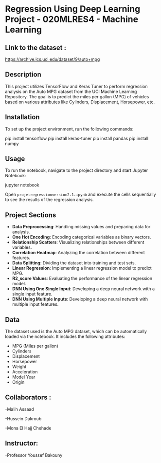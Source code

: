 # Regression Using Deep Learning Project - 020MLRES4 - Machine Learning

## Link to the dataset :

https://archive.ics.uci.edu/dataset/9/auto+mpg 


## Description
This project utilizes TensorFlow and Keras Tuner to perform regression analysis on the Auto MPG dataset from the UCI Machine Learning Repository. The goal is to predict the miles per gallon (MPG) of vehicles based on various attributes like Cylinders, Displacement, Horsepower, etc.

## Installation


To set up the project environment, run the following commands:


pip install tensorflow
pip install keras-tuner
pip install pandas
pip install numpy


## Usage

To run the notebook, navigate to the project directory and start Jupyter Notebook:


jupyter notebook


Open `projetregressionversion2.1.ipynb` and execute the cells sequentially to see the results of the regression analysis.

## Project Sections

- **Data Preprocessing**: Handling missing values and preparing data for analysis.
- **One Hot Encoding**: Encoding categorical variables as binary vectors.
- **Relationship Scatters**: Visualizing relationships between different variables.
- **Correlation Heatmap**: Analyzing the correlation between different features.
- **Data Splitting**: Dividing the dataset into training and test sets.
- **Linear Regression**: Implementing a linear regression model to predict MPG.
- **R2_score Values**: Evaluating the performance of the linear regression model.
- **DNN Using One Single Input**: Developing a deep neural network with a single input feature.
- **DNN Using Multiple Inputs**: Developing a deep neural network with multiple input features.

## Data

The dataset used is the Auto MPG dataset, which can be automatically loaded via the notebook. It includes the following attributes:
- MPG (Miles per gallon)
- Cylinders
- Displacement
- Horsepower
- Weight
- Acceleration
- Model Year
- Origin

## Collaborators :


-Malih Assaad

-Hussein Dakroub

-Mona El Hajj Chehade

## Instructor:


-Professor Youssef Bakouny


